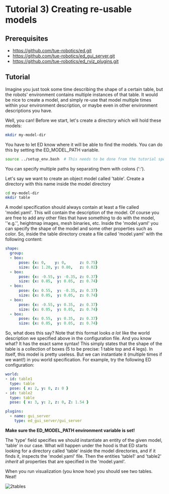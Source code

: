 # Tutorial 3) Creating re-usable models

## Prerequisites

- <https://github.com/tue-robotics/ed.git>
- <https://github.com/tue-robotics/ed_gui_server.git>
- <https://github.com/tue-robotics/ed_rviz_plugins.git>

## Tutorial

Imagine you just took some time describing the shape of a certain table, but the robots' environment contains multiple instances of that table. It would be nice to create a model, and simply re-use that model multiple times within your environment description, or maybe even in other environment descriptions you have.

Well, you can! Before we start, let's create a directory which will hold these models:

```bash
mkdir my-model-dir
```

You have to let ED know where it will be able to find the models. You can do this by setting the ED_MODEL_PATH variable.

```bash
source ../setup_env.bash  # This needs to be done from the tutorial specific folder
```

You can specify multiple paths by separating them with colons (':').

Let's say we want to create an object model called 'table'. Create a directory with this name inside the model directory

```bash
cd my-model-dir
mkdir table
```

A model specification should always contain at least a file called 'model.yaml'. This will contain the description of the model. Of course you are free to add any other files that have something to do with the model, ''e.g.'', heightmap images, mesh binaries, etc. Inside the 'model.yaml' you can specify the shape of the model and some other properties such as color. So, inside the table directory create a file called 'model.yaml' with the following content:

```yaml
shape:
  group:
  - box:
      pose: {x: 0,    y: 0,      z: 0.75}
      size: {x: 1.20, y: 0.80,   z: 0.02}
  - box:
      pose: {x: -0.55, y: -0.35, z: 0.37}
      size: {x: 0.05,  y: 0.05,  z: 0.74}
  - box:
      pose: {x: 0.55,  y: -0.35, z: 0.37}
      size: {x: 0.05,  y: 0.05,  z: 0.74}
  - box:
      pose: {x: -0.55, y: 0.35,  z: 0.37}
      size: {x: 0.05,  y: 0.05,  z: 0.74}
  - box:
      pose: {x: 0.55,  y: 0.35,  z: 0.37}
      size: {x: 0.05,  y: 0.05,  z: 0.74}
```

So, what does this say? Note that this format looks *a lot* like the world description we specified above in the configuration file. And you know what? It has the exact same syntax! This simply states that the shape of the table is a collection of boxes (5 to be precise: 1 table top and 4 legs). In itself, this model is pretty useless. But we can instantiate it (multiple times if we want!) in you world specification. For example, try the following ED configuration:

```yaml
world:
- id: table1
  type: table
  pose: { x: 2, y: 0, z: 0 }
- id: table2
  type: table
  pose: { x: 3, y: 2, z: 0, Z: 1.54 }

plugins:
  - name: gui_server
    type: ed_gui_server/gui_server
```

**Make sure the ED_MODEL_PATH environment variable is set!**

The 'type' field specifies we should instantiate an entity of the given model, 'table' in our case. What will happen under the hood is that ED starts looking for a directory called 'table' inside the model directories, and if it finds it, inspects the 'model.yaml' file. Then the entities 'table1' and 'table2' *inherit* all properties that are specified in the 'model.yaml'.

When you run visualization (you know how) you should see two tables. Neat!

![2tables](img/2tables.png)
